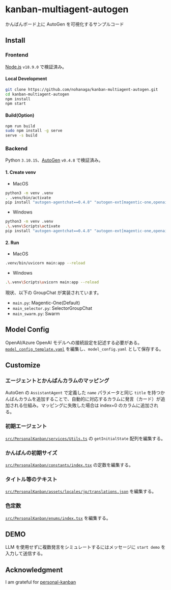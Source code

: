 # kanban-multiagent-autogen
かんばんボード上に AutoGen を可視化するサンプルコード

## Install

### Frontend
[Node.js](https://nodejs.org/ja/download) `v18.9.0` で検証済み。
#### Local Development

```bash
git clone https://github.com/nohanaga/kanban-multiagent-autogen.git
cd kanban-multiagent-autogen
npm install
npm start
```

#### Build(Option)

```bash
npm run build
sudo npm install -g serve
serve -s build
```

### Backend
Python `3.10.15`、[AutoGen](https://microsoft.github.io/autogen/stable/index.html) `v0.4.8` で検証済み。

#### 1. Create venv
- MacOS
```bash
python3 -m venv .venv
. .venv/bin/activate
pip install "autogen-agentchat==0.4.8" "autogen-ext[magentic-one,openai,azure]==0.4.8" "fastapi" "uvicorn[standard]" "PyYAML"
```

- Windows
```bash
python3 -m venv .venv
.\.venv\Scripts\activate
pip install "autogen-agentchat==0.4.8" "autogen-ext[magentic-one,openai,azure]==0.4.8" "fastapi" "uvicorn[standard]" "PyYAML"
```

#### 2. Run
- MacOS
```bash
.venv/bin/uvicorn main:app --reload
```
- Windows
```bash
.\.venv\Scripts\uvicorn main:app --reload
```


現状、以下の GroupChat が実装されています。
- `main.py`: Magentic-One(Default)
- `main_selector.py`: SelectorGroupChat
- `main_swarm.py`: Swarm

## Model Config
OpenAI/Azure OpenAI モデルへの接続設定を記述する必要がある。
[`model_config_template.yaml`](model_config_template.yaml) を編集し、`model_config.yaml` として保存する。

## Customize
### エージェントとかんばんカラムのマッピング
AutoGen の `AssistantAgent` で定義した `name` パラメータと同じ `title` を持つかんばんカラムを追加することで、自動的に対応するカラムに発言（カード）が追加される仕組み。マッピングに失敗した場合は index=0 のカラムに追加される。

### 初期エージェント
[`src/PersonalKanban/services/Utils.ts`](src/PersonalKanban/services/Utils.ts#L62) の `getInitialState` 配列を編集する。

### かんばんの初期サイズ
[`src/PersonalKanban/constants/index.tsx`](src/PersonalKanban/constants/index.tsx) の定数を編集する。

### タイトル等のテキスト
[`src/PersonalKanban/assets/locales/jp/translations.json`](src/PersonalKanban/assets/locales/jp/translations.json) を編集する。

### 色定数
[`src/PersonalKanban/enums/index.tsx`](src/PersonalKanban/enums/index.tsx) を編集する。

## DEMO
LLM を使用せずに複数発言をシミュレートするにはメッセージに `start demo` を入力して送信する。

## Acknowledgment
I am grateful for [personal-kanban
](https://github.com/nishantpainter/personal-kanban)

